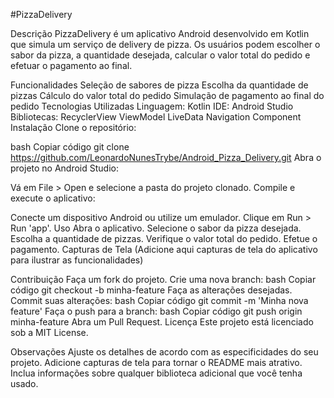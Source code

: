 #PizzaDelivery

Descrição
PizzaDelivery é um aplicativo Android desenvolvido em Kotlin que simula um serviço de delivery de pizza. Os usuários podem escolher o sabor da pizza, a quantidade desejada, calcular o valor total do pedido e efetuar o pagamento ao final.

Funcionalidades
Seleção de sabores de pizza
Escolha da quantidade de pizzas
Cálculo do valor total do pedido
Simulação de pagamento ao final do pedido
Tecnologias Utilizadas
Linguagem: Kotlin
IDE: Android Studio
Bibliotecas:
RecyclerView
ViewModel
LiveData
Navigation Component
Instalação
Clone o repositório:

bash
Copiar código
git clone https://github.com/LeonardoNunesTrybe/Android_Pizza_Delivery.git
Abra o projeto no Android Studio:

Vá em File > Open e selecione a pasta do projeto clonado.
Compile e execute o aplicativo:

Conecte um dispositivo Android ou utilize um emulador.
Clique em Run > Run 'app'.
Uso
Abra o aplicativo.
Selecione o sabor da pizza desejada.
Escolha a quantidade de pizzas.
Verifique o valor total do pedido.
Efetue o pagamento.
Capturas de Tela
(Adicione aqui capturas de tela do aplicativo para ilustrar as funcionalidades)

Contribuição
Faça um fork do projeto.
Crie uma nova branch:
bash
Copiar código
git checkout -b minha-feature
Faça as alterações desejadas.
Commit suas alterações:
bash
Copiar código
git commit -m 'Minha nova feature'
Faça o push para a branch:
bash
Copiar código
git push origin minha-feature
Abra um Pull Request.
Licença
Este projeto está licenciado sob a MIT License.

Observações
Ajuste os detalhes de acordo com as especificidades do seu projeto.
Adicione capturas de tela para tornar o README mais atrativo.
Inclua informações sobre qualquer biblioteca adicional que você tenha usado.
